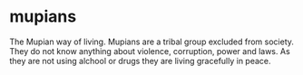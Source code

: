 # mupians
The Mupian way of living. 
Mupians are a tribal group excluded from society.
They do not know anything about violence, corruption, power and laws.
As they are not using alchool or drugs they are living gracefully in peace.

